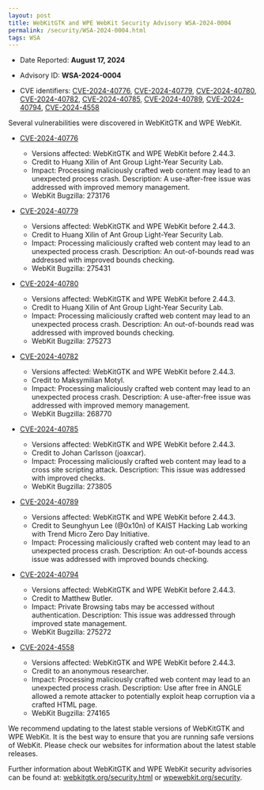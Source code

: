 ```yaml
---
layout: post
title: WebKitGTK and WPE WebKit Security Advisory WSA-2024-0004
permalink: /security/WSA-2024-0004.html
tags: WSA
---
```


* Date Reported: **August 17, 2024**

* Advisory ID: **WSA-2024-0004**

* CVE identifiers: [CVE-2024-40776](#CVE-2024-40776), [CVE-2024-40779](#CVE-2024-40779), [CVE-2024-40780](#CVE-2024-40780), [CVE-2024-40782](#CVE-2024-40782), [CVE-2024-40785](#CVE-2024-40785), [CVE-2024-40789](#CVE-2024-40789), [CVE-2024-40794](#CVE-2024-40794), [CVE-2024-4558](#CVE-2024-4558)


Several vulnerabilities were discovered in WebKitGTK and WPE WebKit.

* <a name='CVE-2024-40776' href='https://cve.mitre.org/cgi-bin/cvename.cgi?name=CVE-2024-40776'>CVE-2024-40776</a>
  * Versions affected: WebKitGTK and WPE WebKit before 2.44.3.
  * Credit to Huang Xilin of Ant Group Light-Year Security Lab.
  * Impact: Processing maliciously crafted web content may lead to an unexpected process
    crash. Description: A use-after-free issue was addressed with improved memory
    management.
  * WebKit Bugzilla: 273176

* <a name='CVE-2024-40779' href='https://cve.mitre.org/cgi-bin/cvename.cgi?name=CVE-2024-40779'>CVE-2024-40779</a>
  * Versions affected: WebKitGTK and WPE WebKit before 2.44.3.
  * Credit to Huang Xilin of Ant Group Light-Year Security Lab.
  * Impact: Processing maliciously crafted web content may lead to an unexpected process
    crash. Description: An out-of-bounds read was addressed with improved bounds checking.
  * WebKit Bugzilla: 275431

* <a name='CVE-2024-40780' href='https://cve.mitre.org/cgi-bin/cvename.cgi?name=CVE-2024-40780'>CVE-2024-40780</a>
  * Versions affected: WebKitGTK and WPE WebKit before 2.44.3.
  * Credit to Huang Xilin of Ant Group Light-Year Security Lab.
  * Impact: Processing maliciously crafted web content may lead to an unexpected process
    crash. Description: An out-of-bounds read was addressed with improved bounds checking.
  * WebKit Bugzilla: 275273

* <a name='CVE-2024-40782' href='https://cve.mitre.org/cgi-bin/cvename.cgi?name=CVE-2024-40782'>CVE-2024-40782</a>
  * Versions affected: WebKitGTK and WPE WebKit before 2.44.3.
  * Credit to Maksymilian Motyl.
  * Impact: Processing maliciously crafted web content may lead to an unexpected process
    crash. Description: A use-after-free issue was addressed with improved memory
    management.
  * WebKit Bugzilla: 268770

* <a name='CVE-2024-40785' href='https://cve.mitre.org/cgi-bin/cvename.cgi?name=CVE-2024-40785'>CVE-2024-40785</a>
  * Versions affected: WebKitGTK and WPE WebKit before 2.44.3.
  * Credit to Johan Carlsson (joaxcar).
  * Impact: Processing maliciously crafted web content may lead to a cross site scripting
    attack. Description: This issue was addressed with improved checks.
  * WebKit Bugzilla: 273805

* <a name='CVE-2024-40789' href='https://cve.mitre.org/cgi-bin/cvename.cgi?name=CVE-2024-40789'>CVE-2024-40789</a>
  * Versions affected: WebKitGTK and WPE WebKit before 2.44.3.
  * Credit to Seunghyun Lee (@0x10n) of KAIST Hacking Lab working with Trend Micro Zero Day
    Initiative.
  * Impact: Processing maliciously crafted web content may lead to an unexpected process
    crash. Description: An out-of-bounds access issue was addressed with improved bounds
    checking.
  

* <a name='CVE-2024-40794' href='https://cve.mitre.org/cgi-bin/cvename.cgi?name=CVE-2024-40794'>CVE-2024-40794</a>
  * Versions affected: WebKitGTK and WPE WebKit before 2.44.3.
  * Credit to Matthew Butler.
  * Impact: Private Browsing tabs may be accessed without authentication. Description:
    This issue was addressed through improved state management.
  * WebKit Bugzilla: 275272

* <a name='CVE-2024-4558' href='https://cve.mitre.org/cgi-bin/cvename.cgi?name=CVE-2024-4558'>CVE-2024-4558</a>
  * Versions affected: WebKitGTK and WPE WebKit before 2.44.3.
  * Credit to an anonymous researcher.
  * Impact: Processing maliciously crafted web content may lead to an unexpected process
    crash. Description: Use after free in ANGLE allowed a remote attacker to potentially
    exploit heap corruption via a crafted HTML page.
  * WebKit Bugzilla: 274165

We recommend updating to the latest stable versions of WebKitGTK and WPE WebKit. It is the
best way to ensure that you are running safe versions of WebKit. Please check our websites
for information about the latest stable releases.

Further information about WebKitGTK and WPE WebKit security advisories can be found at:
[webkitgtk.org/security.html](https://webkitgtk.org/security.html) or
[wpewebkit.org/security](https://wpewebkit.org/security).

